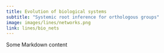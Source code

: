 ```yaml
---
title: Evolution of biological systems
subtitle: "Systemic root inference for orthologous groups"
image: images/lines/networks.png
link: lines/bio_nets
---
```


Some Markdown content
